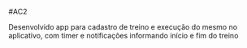 #AC2

Desenvolvido app para cadastro de treino e execução do mesmo no aplicativo, com timer e notificações informando início e fim do treino
